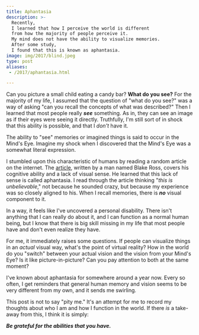 ```yaml
---
title: Aphantasia
description: >-
  Recently,
  I learned that how I perceive the world is different
  from how the majority of people perceive it.
  My mind does not have the ability to visualize memories.
  After some study,
  I found that this is known as aphantasia.
image: img/2017/blind.jpeg
type: post
aliases:
 - /2017/aphantasia.html

---
```


Can you picture a small child eating a candy bar?
**What do you see?**
For the majority of my life,
I assumed that the question of
"what do you see?"
was a way of asking
"can you recall the concepts of what was described?"
Then I learned that most people really ***see*** something.
As in, they can see an image as if their eyes were seeing it directly.
Truthfully,
I'm still sort of in shock
that this ability is possible,
and that I *don't* have it.

The ability to "see" memories or imagined things
is said to occur in the Mind's Eye.
Imagine my shock when I discovered
that the Mind's Eye was a somewhat literal expression.

I stumbled upon this characteristic
of humans
by reading a random article
on the internet.
The [article](https://www.facebook.com/notes/blake-ross/aphantasia-how-it-feels-to-be-blind-in-your-mind/10156834777480504/),
written by a man named Blake Ross,
covers his cognitive ability and a lack of visual sense.
He learned that this lack of sense is called aphantasia.
I read through the article thinking
"*this is unbelievable*,"
not because he sounded crazy,
but because my experience was so closely aligned to his.
When I recall memories,
there is ***no*** visual component to it.

In a way,
it feels like I've uncovered a personal disability.
There isn't anything that I can really do about it,
and I can function as a normal human being,
but I know that there is big skill missing in my life
that most people have and don't even realize they have.

For me, it immediately raises some questions.
If people can visualize things
in an *actual* visual way,
what's the point of virtual reality?
How in the world do you "switch" between
your actual vision
and the vision from your Mind's Eye?
Is it like picture-in-picture?
Can you pay attention to both
at the same moment?

I've known about aphantasia
for somewhere around a year now.
Every so often,
I get reminders that general human memory and vision
seems to be very different from my own,
and it sends me swirling.

This post is not to say "pity me."
It's an attempt for me to record my thoughts
about who I am
and how I function in the world.
If there *is* a take-away from this,
I think it is simply:

***Be grateful for the abilities that you have.***
